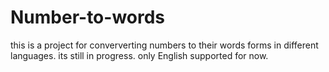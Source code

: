 # Number-to-words
this is a project for conververting numbers to their words forms in different languages. its still in progress. only English supported for now.
